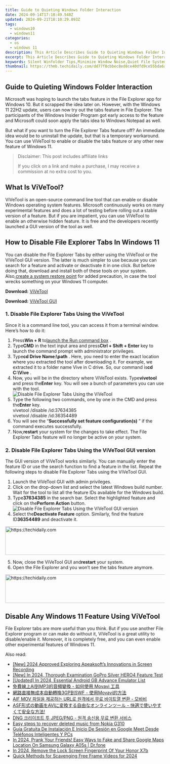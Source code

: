 ```yaml
---
title: Guide to Quieting Windows Folder Interaction
date: 2024-09-14T17:18:49.548Z
updated: 2024-09-21T18:10:29.893Z
tags:
  - windows10
  - windows11
categories:
  - os
  - windows 11
description: This Article Describes Guide to Quieting Windows Folder Interaction
excerpt: This Article Describes Guide to Quieting Windows Folder Interaction
keywords: Silent Winfolder Tips,Minimize Window Noise,Quiet File System Access,Reduce Desktop Sound,Mute Dialog Alerts,Folder Interaction Stealth,Windows Quiet Mode Guide
thumbnail: https://thmb.techidaily.com/dd77f8cbbec8ed8ce40dfd9ce55bda6a399ba6919afea3bdd375bc2f3e522289.jpg
---
```


## Guide to Quieting Windows Folder Interaction

 Microsoft was hoping to launch the tabs feature in the File Explorer app for Windows 10\. But it scrapped the idea later on. However, with the Windows 11 22H2 update, users can now try out the tabs feature in File Explorer. The participants of the Windows Insider Program got early access to the feature and Microsoft could soon apply the tabs idea to Windows Notepad as well.

 But what if you want to turn the File Explorer Tabs feature off? An immediate idea would be to uninstall the update, but that is a temporary workaround. You can use ViVeTool to enable or disable the tabs feature or any other new feature of Windows 11.

>  Disclaimer: This post includes affiliate links
>
>  If you click on a link and make a purchase, I may receive a commission at no extra cost to you.
>

## What Is ViVeTool?

 ViVeTool is an open-source command line tool that can enable or disable Windows operating system features. Microsoft continuously works on many experimental features and does a lot of testing before rolling out a stable version of a feature. But if you are impatient, you can use ViVeTool to enable an otherwise hidden feature. It is free and the developers recently launched a GUI version of the tool as well.

## How to Disable File Explorer Tabs In Windows 11

 You can disable the File Explorer Tabs by either using the ViVeTool or the ViVeTool GUI version. The latter is much simpler to use because you can search for a feature and activate or deactivate it in one click. But before doing that, download and install both of these tools on your system. Also,[create a system restore point](https://www.makeuseof.com/windows-11-create-restore-point/) for added precaution, in case the tool wrecks something on your Windows 11 computer.

**Download:** [ViVeTool](https://github.com/thebookisclosed/ViVe/releases)

**Download:** [ViVeTool GUI](https://github.com/PeterStrick/ViVeTool-GUI/releases)

### 1\. Disable File Explorer Tabs Using the ViVeTool

 Since it is a command line tool, you can access it from a terminal window. Here’s how to do it:

1. Press**Win + R** to[launch the Run command box](https://www.makeuseof.com/windows-open-run-command-dialog-box/) .
2. Type**CMD** in the text input area and press**Ctrl + Shift + Enter** key to launch the command prompt with administrator privileges.
3. Type**cd Drive Name:\\path** . Here, you need to enter the exact location where you extracted the tool after downloading it. For example, we extracted it to a folder name Vive in C drive. So, our command is**cd C:\\Vive** .
4. Now, you will be in the directory where ViVeTool exists. Type**vivetool** and press the**Enter** key. You will see a bunch of parameters you can use with the tool.  
![Disable File Explorer Tabs Using the ViVeTool](https://static1.makeuseofimages.com/wordpress/wp-content/uploads/2023/01/disable-file-explorer-tabs-using-the-vivetool.jpg)
5. Type the following two commands, one by one in the CMD and press the**Enter** key.  
vivetool /disable /id:37634385  
vivetool /disable /id:36354489
6. You will see the “**Successfully set feature configuration(s)** ” if the command executes successfully.
7. Now,**restart** your system for the changes to take effect. The File Explorer Tabs feature will no longer be active on your system.

### 2\. Disable File Explorer Tabs Using the ViVeTool GUI version

 The GUI version of ViVeTool works similarly. You can manually enter the feature ID or use the search function to find a feature in the list. Repeat the following steps to disable File Explorer Tabs using the ViVeTool GUI.

1. Launch the ViVeTool GUI with admin privileges.
2. Click on the drop-down list and select the latest Windows build number. Wait for the tool to list all the feature IDs available for the Windows build.
3. Type**37634385** in the search bar. Select the highlighted feature and click on the**Perform Action** button.  
![Disable File Explorer Tabs Using the ViVeTool GUI version](https://static1.makeuseofimages.com/wordpress/wp-content/uploads/2023/01/disable-file-explorer-tabs-using-the-vivetool-gui-version.jpg)
4. Select the**Deactivate Feature** option. Similarly, find the feature ID**36354489** and deactivate it.

<!-- affiliate ads begin -->
<a href="https://aligracehair.sjv.io/c/5597632/2036472/19272" target="_top" id="2036472">
  <img src="//a.impactradius-go.com/display-ad/19272-2036472" border="0" alt="https://techidaily.com" width="728" height="90"/>
</a>
<img height="0" width="0" src="https://aligracehair.sjv.io/i/5597632/2036472/19272" style="position:absolute;visibility:hidden;" border="0" />
<!-- affiliate ads end -->

5. Now, close the ViVeTool GUI and**restart** your system.
6. Open the File Explorer and you won’t see the tabs feature anymore.

<!-- affiliate ads begin -->
<a href="https://imp.i357552.net/c/5597632/863035/11832" target="_top" id="863035">
  <img src="//a.impactradius-go.com/display-ad/11832-863035" border="0" alt="https://techidaily.com" width="728" height="90"/>
</a>
<img height="0" width="0" src="https://imp.i357552.net/i/5597632/863035/11832" style="position:absolute;visibility:hidden;" border="0" />
<!-- affiliate ads end -->

## Disable Any Windows 11 Feature Using ViVeTool

 File Explorer tabs are more useful than you think. But if you use another File Explorer program or can make do without it, ViVeTool is a great utility to disable/enable it. Moreover, it is completely free, and you can even enable other experimental features of Windows 11.

<ins class="adsbygoogle"
     style="display:block"
     data-ad-format="autorelaxed"
     data-ad-client="ca-pub-7571918770474297"
     data-ad-slot="1223367746"></ins>

<ins class="adsbygoogle"
     style="display:block"
     data-ad-client="ca-pub-7571918770474297"
     data-ad-slot="8358498916"
     data-ad-format="auto"
     data-full-width-responsive="true"></ins>

<span class="atpl-alsoreadstyle">Also read:</span>
<div><ul>
<li><a href="https://screen-sharing-recording.techidaily.com/new-2024-approved-exploring-apeaksofts-innovations-in-screen-recording/"><u>[New] 2024 Approved Exploring Apeaksoft’s Innovations in Screen Recording</u></a></li>
<li><a href="https://fox-info.techidaily.com/new-in-2024-thorough-examination-gopro-silver-hero4-feature-test/"><u>[New] In 2024, Thorough Examination GoPro Silver HERO4 Feature Test</u></a></li>
<li><a href="https://screen-mirroring-recording.techidaily.com/updated-in-2024-essential-android-gb-advance-emulator-list/"><u>[Updated] In 2024, Essential Android GB Advance Emulator List</u></a></li>
<li><a href="https://win11-tips.techidaily.com/1726224350544-aimp3-movavi/"><u>免費線上AI到MP3的音頻變換 - 如何使用 Movavi 工具</u></a></li>
<li><a href="https://win11-tips.techidaily.com/1726226878276-3gpswf-movavi/"><u>網路直接無成本自動轉換3GP到SWF - 使用Movavi的方法</u></a></li>
<li><a href="https://win11-tips.techidaily.com/aif-mov-url/"><u>AIF MOV 파일을 제공하는 URL로 원격에서 무료 바이트열 변환 - 모바비</u></a></li>
<li><a href="https://win11-tips.techidaily.com/asfavi/"><u>ASF形式の動画をAVIに変換する自由なオンラインツール - 快適で使いやすくて安全な方法!</u></a></li>
<li><a href="https://win11-tips.techidaily.com/dng-jpegpng/"><u>DNG 크리이프트 투 JPEG/PNG - 원격 송신용 무료 변환 서비스</u></a></li>
<li><a href="https://phone-solutions.techidaily.com/easy-steps-to-recover-deleted-music-from-nokia-g310-by-fonelab-android-recover-music/"><u>Easy steps to recover deleted music from Nokia G310</u></a></li>
<li><a href="https://win11-tips.techidaily.com/guia-gratuita-de-instalacion-e-inicio-de-sesion-en-google-meet-desde-telefonos-inteligentes-y-pcs/"><u>Guía Gratuita De Instalación E Inicio De Sesión en Google Meet Desde Teléfonos Inteligentes Y PCs</u></a></li>
<li><a href="https://phone-solutions.techidaily.com/in-2024-prank-your-friends-easy-ways-to-fake-and-share-google-maps-location-on-samsung-galaxy-a05s-drfone-by-drfone-virtual-android/"><u>In 2024, Prank Your Friends! Easy Ways to Fake and Share Google Maps Location On Samsung Galaxy A05s | Dr.fone</u></a></li>
<li><a href="https://unlock-android.techidaily.com/in-2024-remove-the-lock-screen-fingerprint-of-your-honor-x7b-by-drfone-android/"><u>In 2024, Remove the Lock Screen Fingerprint Of Your Honor X7b</u></a></li>
<li><a href="https://extra-guidance.techidaily.com/quick-methods-for-scavenging-free-frame-videos-for-2024/"><u>Quick Methods for Scavenging Free Frame Videos for 2024</u></a></li>
</ul></div>

